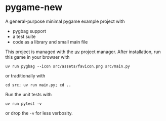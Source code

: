 # pygame-new

A general-purpose minimal pygame example project with

- pygbag support
- a test suite
- code as a library and small main file

This project is managed with the [uv](https://docs.astral.sh/uv/) project manager.
After installation, run this game in your browser with

```
uv run pygbag --icon src/assets/favicon.png src/main.py
```

or traditionally with

```
cd src; uv run main.py; cd ..
```

Run the unit tests with

```
uv run pytest -v
```

or drop the `-v` for less verbosity.
